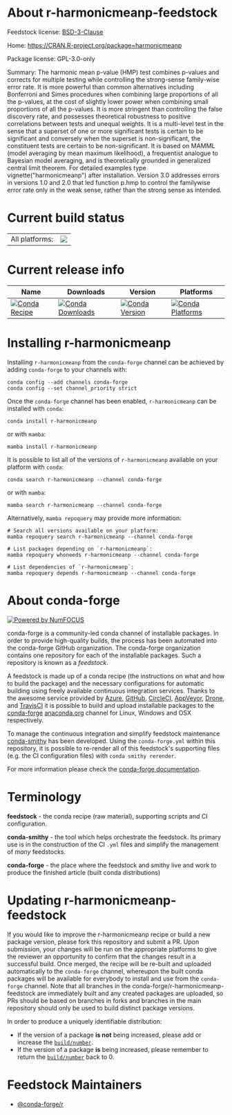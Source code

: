 About r-harmonicmeanp-feedstock
===============================

Feedstock license: [BSD-3-Clause](https://github.com/conda-forge/r-harmonicmeanp-feedstock/blob/main/LICENSE.txt)

Home: https://CRAN.R-project.org/package=harmonicmeanp

Package license: GPL-3.0-only

Summary: The harmonic mean p-value (HMP) test combines p-values and corrects for multiple testing while controlling the strong-sense family-wise error rate. It is more powerful than common alternatives including Bonferroni and Simes procedures when combining large proportions of all the p-values, at the cost of slightly lower power when combining small proportions of all the p-values. It is more stringent than controlling the false discovery rate, and possesses theoretical robustness to positive correlations between tests and unequal weights. It is a multi-level test in the sense that a superset of one or more significant tests is certain to be significant and conversely when the superset is non-significant, the constituent tests are certain to be non-significant. It is based on MAMML (model averaging by mean maximum likelihood), a frequentist analogue to Bayesian model averaging, and is theoretically grounded in generalized central limit theorem. For detailed examples type vignette("harmonicmeanp") after installation. Version 3.0 addresses errors in versions 1.0 and 2.0 that led function p.hmp to control the familywise error rate only in the weak sense, rather than the strong sense as intended.

Current build status
====================


<table><tr><td>All platforms:</td>
    <td>
      <a href="https://dev.azure.com/conda-forge/feedstock-builds/_build/latest?definitionId=11049&branchName=main">
        <img src="https://dev.azure.com/conda-forge/feedstock-builds/_apis/build/status/r-harmonicmeanp-feedstock?branchName=main">
      </a>
    </td>
  </tr>
</table>

Current release info
====================

| Name | Downloads | Version | Platforms |
| --- | --- | --- | --- |
| [![Conda Recipe](https://img.shields.io/badge/recipe-r--harmonicmeanp-green.svg)](https://anaconda.org/conda-forge/r-harmonicmeanp) | [![Conda Downloads](https://img.shields.io/conda/dn/conda-forge/r-harmonicmeanp.svg)](https://anaconda.org/conda-forge/r-harmonicmeanp) | [![Conda Version](https://img.shields.io/conda/vn/conda-forge/r-harmonicmeanp.svg)](https://anaconda.org/conda-forge/r-harmonicmeanp) | [![Conda Platforms](https://img.shields.io/conda/pn/conda-forge/r-harmonicmeanp.svg)](https://anaconda.org/conda-forge/r-harmonicmeanp) |

Installing r-harmonicmeanp
==========================

Installing `r-harmonicmeanp` from the `conda-forge` channel can be achieved by adding `conda-forge` to your channels with:

```
conda config --add channels conda-forge
conda config --set channel_priority strict
```

Once the `conda-forge` channel has been enabled, `r-harmonicmeanp` can be installed with `conda`:

```
conda install r-harmonicmeanp
```

or with `mamba`:

```
mamba install r-harmonicmeanp
```

It is possible to list all of the versions of `r-harmonicmeanp` available on your platform with `conda`:

```
conda search r-harmonicmeanp --channel conda-forge
```

or with `mamba`:

```
mamba search r-harmonicmeanp --channel conda-forge
```

Alternatively, `mamba repoquery` may provide more information:

```
# Search all versions available on your platform:
mamba repoquery search r-harmonicmeanp --channel conda-forge

# List packages depending on `r-harmonicmeanp`:
mamba repoquery whoneeds r-harmonicmeanp --channel conda-forge

# List dependencies of `r-harmonicmeanp`:
mamba repoquery depends r-harmonicmeanp --channel conda-forge
```


About conda-forge
=================

[![Powered by
NumFOCUS](https://img.shields.io/badge/powered%20by-NumFOCUS-orange.svg?style=flat&colorA=E1523D&colorB=007D8A)](https://numfocus.org)

conda-forge is a community-led conda channel of installable packages.
In order to provide high-quality builds, the process has been automated into the
conda-forge GitHub organization. The conda-forge organization contains one repository
for each of the installable packages. Such a repository is known as a *feedstock*.

A feedstock is made up of a conda recipe (the instructions on what and how to build
the package) and the necessary configurations for automatic building using freely
available continuous integration services. Thanks to the awesome service provided by
[Azure](https://azure.microsoft.com/en-us/services/devops/), [GitHub](https://github.com/),
[CircleCI](https://circleci.com/), [AppVeyor](https://www.appveyor.com/),
[Drone](https://cloud.drone.io/welcome), and [TravisCI](https://travis-ci.com/)
it is possible to build and upload installable packages to the
[conda-forge](https://anaconda.org/conda-forge) [anaconda.org](https://anaconda.org/)
channel for Linux, Windows and OSX respectively.

To manage the continuous integration and simplify feedstock maintenance
[conda-smithy](https://github.com/conda-forge/conda-smithy) has been developed.
Using the ``conda-forge.yml`` within this repository, it is possible to re-render all of
this feedstock's supporting files (e.g. the CI configuration files) with ``conda smithy rerender``.

For more information please check the [conda-forge documentation](https://conda-forge.org/docs/).

Terminology
===========

**feedstock** - the conda recipe (raw material), supporting scripts and CI configuration.

**conda-smithy** - the tool which helps orchestrate the feedstock.
                   Its primary use is in the construction of the CI ``.yml`` files
                   and simplify the management of *many* feedstocks.

**conda-forge** - the place where the feedstock and smithy live and work to
                  produce the finished article (built conda distributions)


Updating r-harmonicmeanp-feedstock
==================================

If you would like to improve the r-harmonicmeanp recipe or build a new
package version, please fork this repository and submit a PR. Upon submission,
your changes will be run on the appropriate platforms to give the reviewer an
opportunity to confirm that the changes result in a successful build. Once
merged, the recipe will be re-built and uploaded automatically to the
`conda-forge` channel, whereupon the built conda packages will be available for
everybody to install and use from the `conda-forge` channel.
Note that all branches in the conda-forge/r-harmonicmeanp-feedstock are
immediately built and any created packages are uploaded, so PRs should be based
on branches in forks and branches in the main repository should only be used to
build distinct package versions.

In order to produce a uniquely identifiable distribution:
 * If the version of a package **is not** being increased, please add or increase
   the [``build/number``](https://docs.conda.io/projects/conda-build/en/latest/resources/define-metadata.html#build-number-and-string).
 * If the version of a package **is** being increased, please remember to return
   the [``build/number``](https://docs.conda.io/projects/conda-build/en/latest/resources/define-metadata.html#build-number-and-string)
   back to 0.

Feedstock Maintainers
=====================

* [@conda-forge/r](https://github.com/orgs/conda-forge/teams/r/)

